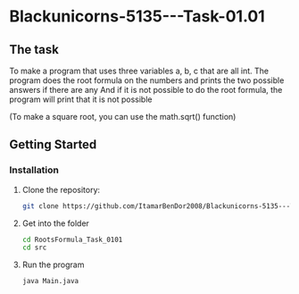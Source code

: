 # Blackunicorns-5135---Task-01.01

## The task

To make a program that uses three variables a, b, c that are all int. 
The program does the root formula on the numbers and prints the two possible answers if there are any
And if it is not possible to do the root formula, the program will print that it is not possible

(To make a square root, you can use the math.sqrt() function)

## Getting Started

### Installation

1. Clone the repository:

    ```sh
    git clone https://github.com/ItamarBenDor2008/Blackunicorns-5135---Task-01.01.git
    ```

2. Get into the folder

    ```sh
    cd RootsFormula_Task_0101
    cd src
    ```
3. Run the program

    ```sh
    java Main.java
    ```

